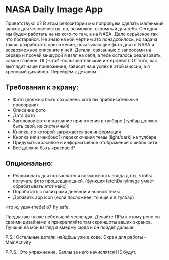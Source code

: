 # NASA Daily Image App
Приветствую! o7
В этом репозитории мы попробуем сделать маленький шажок для человечества, но, возможно, огромный для тебя. Сегодня мы будем работать не на кого-то там, а на NASA. Дело серьёзное так что постарайся. Не знаю на кой чёрт им это понадобилось, но задача такая: разработать приложение, показывающие фото дня от NASA и всевозможное описание к ней. Детали, связанные с запросами на сервер и прочей мишурой я взял на себя, а тебе осталось реализовать самое главное: UI (-что? -пользовательский интерфейс!). От того, как выглядит наше приложение, зависит наш успех в этой миссии, а я хреновый дизайнер. Перейдём к деталям.

## Требования к экрану:
* Фото (должны быть сохранены хотя бы приблизительные пропорции)
* Описание фото
* Дата фото
* Заголовок фото и название приложения в тулбаре (тулбар должен быть свой, не системный)
* Кнопка, по которой загружается вся информация
* Кнопка (или чекбокс?) переключения темы (light/dark) на тулбаре
* Придумать красивое и информативное отображение ошибок сети
* Всё должно быть красиво :P

## Опционально:
* Реализовать для пользователя возможность ввода даты, чтобы получать фото прошедших дней. (функция fetchDailyImage умеет обрабатывать этот кейс)
* Поработать с палитрами дневной и ночной темы
* Добавить app icon (если посложнее, то ещё и в тулбар)

Что ж, удачи тебе! o7 fly safe.

Предлагаю также небольшой челлендж. Делайте ПРы к этому репо со своими дизайнами и прикрепляйте там скриншоты ваших экранов. Лучший на мой взгляд я вмержу сюда и он пойдёт дальше.

P.S.: Остальные детали найдёшь уже в коде. Экран для работы - MainActivity

P.P.S.: Это упражнение. Баллы за него начислятся НЕ будут.
